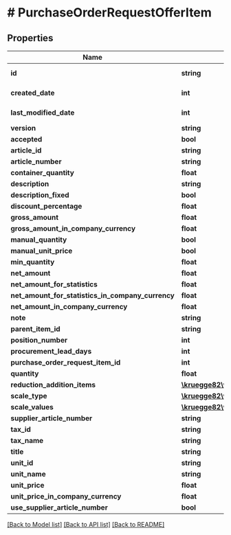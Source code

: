 # # PurchaseOrderRequestOfferItem

## Properties

Name | Type | Description | Notes
------------ | ------------- | ------------- | -------------
**id** | **string** |  | [optional] [readonly]
**created_date** | **int** |  | [optional] [readonly]
**last_modified_date** | **int** |  | [optional] [readonly]
**version** | **string** |  | [optional]
**accepted** | **bool** |  | [optional]
**article_id** | **string** |  | [optional]
**article_number** | **string** |  | [optional]
**container_quantity** | **float** |  | [optional]
**description** | **string** |  | [optional]
**description_fixed** | **bool** |  | [optional]
**discount_percentage** | **float** |  | [optional]
**gross_amount** | **float** |  | [optional]
**gross_amount_in_company_currency** | **float** |  | [optional]
**manual_quantity** | **bool** |  | [optional]
**manual_unit_price** | **bool** |  | [optional]
**min_quantity** | **float** |  | [optional]
**net_amount** | **float** |  | [optional]
**net_amount_for_statistics** | **float** |  | [optional]
**net_amount_for_statistics_in_company_currency** | **float** |  | [optional]
**net_amount_in_company_currency** | **float** |  | [optional]
**note** | **string** |  | [optional]
**parent_item_id** | **string** |  | [optional]
**position_number** | **int** |  | [optional]
**procurement_lead_days** | **int** |  | [optional]
**purchase_order_request_item_id** | **int** |  | [optional]
**quantity** | **float** |  | [optional]
**reduction_addition_items** | [**\kruegge82\weclapp\Model\ReductionAdditionItem[]**](ReductionAdditionItem.md) |  | [optional]
**scale_type** | [**\kruegge82\weclapp\Model\PriceScaleType**](PriceScaleType.md) |  | [optional]
**scale_values** | [**\kruegge82\weclapp\Model\PurchaseOrderRequestOfferItemScaleValue[]**](PurchaseOrderRequestOfferItemScaleValue.md) |  | [optional]
**supplier_article_number** | **string** |  | [optional]
**tax_id** | **string** |  | [optional]
**tax_name** | **string** |  | [optional]
**title** | **string** |  | [optional]
**unit_id** | **string** |  | [optional]
**unit_name** | **string** |  | [optional]
**unit_price** | **float** |  | [optional]
**unit_price_in_company_currency** | **float** |  | [optional]
**use_supplier_article_number** | **bool** |  | [optional]

[[Back to Model list]](../../README.md#models) [[Back to API list]](../../README.md#endpoints) [[Back to README]](../../README.md)
